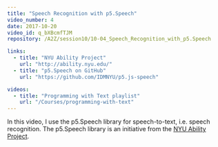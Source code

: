 ```yaml
---
title: "Speech Recognition with p5.Speech"
video_number: 4
date: 2017-10-20
video_id: q_bXBcmfTJM
repository: /A2Z/session10/10-04_Speech_Recognition_with_p5.Speech

links: 
  - title: "NYU Ability Project"
    url: "http://ability.nyu.edu/"
  - title: "p5.Speech on GitHub"
    url: "https://github.com/IDMNYU/p5.js-speech"

videos:
  - title: "Programming with Text playlist"
    url: "/Courses/programming-with-text"
---
```


In this video, I use the p5.Speech library for speech-to-text, i.e. speech recognition. The p5.Speech library is an initiative from the [NYU Ability Project](http://ability.nyu.edu/p5.js-speech/).
